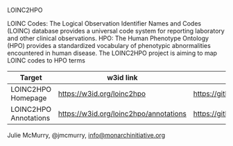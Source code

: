 LOINC2HPO

LOINC Codes: The Logical Observation Identifier Names and Codes (LOINC) database provides a universal code system for reporting laboratory and other clinical observations.
HPO: The Human Phenotype Ontology (HPO) provides a standardized vocabulary of phenotypic abnormalities encountered in human disease. 
The LOINC2HPO project is aiming to map LOINC codes to HPO terms

Target | w3id link | Destination URL
---|---|-----
LOINC2HPO Homepage | https://w3id.org/loinc2hpo | https://github.com/monarch-initiative/loinc2hpo/blob/master/README.md
LOINC2HPO Annotations | https://w3id.org/loinc2hpo/annotations | https://github.com/TheJacksonLaboratory/loinc2hpoAnnotation/blob/master/Data/TSVSingleFile/annotations.tsv

Julie McMurry, @jmcmurry, info@monarchinitiative.org

